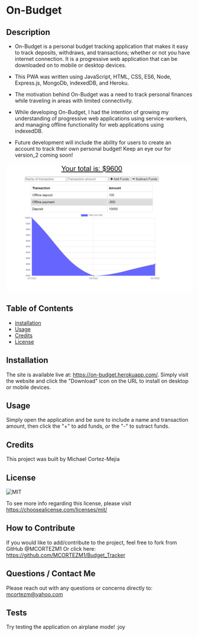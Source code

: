 # On-Budget


## **Description**

- On-Budget is a personal budget tracking application that makes it easy to track deposits, withdraws, and transactions; whether or not you have internet connection. It is a progressive web application that can be downloaded on to mobile or desktop devices.
- This PWA was written using JavaScript, HTML, CSS, ES6, Node, Express.js, MongoDb, indexedDB, and Heroku.
- The motivation behind On-Budget was a need to track personal finances while traveling in areas with limited connectivity.
- While developing On-Budget, I had the intention of growing my understanding of progressive web applications using service-workers, and managing offline functionality for web applications using indexedDB.

- Future development will include the ability for users to create an account to track their own personal budget! Keep an eye our for version_2 coming soon! 

![APP](/screenshot/on-budget.png)

## **Table of Contents** 

- [installation](#installation)
- [Usage](#usage)
- [Credits](#credits)
- [License](#license)

## **Installation**

The site is available live at: https://on-budget.herokuapp.com/. Simply visit the website and click the "Download" icon on the URL to install on desktop or mobile devices. 



## **Usage**

Simply open the application and be sure to include a name and transaction amount, then click the "+" to add funds, or the "-" to sutract funds.

## **Credits** 

This project was built by Michael Cortez-Mejia 



## **License**

![MIT](https://img.shields.io/static/v1?label=License&message=MIT&color=success)

To see more info regarding this license, please visit https://choosealicense.com/licenses/mit/



## **How to Contribute**

If you would like to add/contribute to the project, feel free to fork from GitHub @MCORTEZM1 
Or click here: https://github.com/MCORTEZM1/Budget_Tracker

## **Questions / Contact Me**

Please reach out with any questions or concerns directly to: mcortezm@yahoo.com


## **Tests**

Try testing the application on airplane mode! :joy